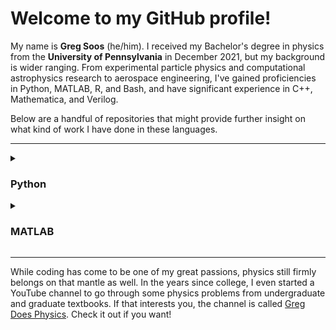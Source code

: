 <!--
**gregsoos/gregsoos** is a ✨ _special_ ✨ repository because its `README.md` (this file) appears on your GitHub profile.
-->

# Welcome to my GitHub profile!

My name is **Greg Soos** (he/him). I received my Bachelor's degree in physics from the **University of Pennsylvania** in December 2021, but my background is wider ranging. From experimental particle physics and computational astrophysics research to aerospace engineering, I've gained proficiencies in Python, MATLAB, R, and Bash, and have significant experience in C++, Mathematica, and Verilog.

Below are a handful of repositories that might provide further insight on what kind of work I have done in these languages.

---

<details>

<summary><h3> Python </h3></summary>

[An Application to Play Craps](https://github.com/gregsoos/craps-GUI)

[Code from a Python Programming course](https://github.com/gregsoos/csc-125-python-programming)
 
</details>


<details>

<summary><h3> MATLAB </h3></summary>

[Code from an Aerospace Design course](https://github.com/gregsoos/aero-215-intro-to-aerospace-design)

</details>

---

<!--
---
## Mathematica
## R
## C++
-->

While coding has come to be one of my great passions, physics still firmly belongs on that mantle as well. In the years since college, I even started a YouTube channel to go through some physics problems from undergraduate and graduate textbooks. If that interests you, the channel is called [Greg Does Physics](https://www.youtube.com/channel/UCowsP9riC0Jspn6ndGpfzqA). Check it out if you want!


 <!--     
<picture>
 <source media="(prefers-color-scheme: dark)" srcset="https://upload.wikimedia.org/wikipedia/commons/9/92/UPenn_shield_with_banner.svg">
 <source media="(prefers-color-scheme: light)" srcset="https://upload.wikimedia.org/wikipedia/commons/9/92/UPenn_shield_with_banner.svg">
 <img alt="Coat of arms of the University of Pennsylvania" src="https://upload.wikimedia.org/wikipedia/commons/9/92/UPenn_shield_with_banner.svg">
</picture>

Another way of inputting a picture is like this:
![A picture of the Cal Poly arms](https://upload.wikimedia.org/wikipedia/en/d/d9/CalPoly_Seal.svg)

<sub>1</sub> <sup>2</sup>H (Deuterium for life baby) <sub> Oh gosh it doesn't look right </sub>
Added backticks let's us do this: `git push`
Let's try referencing a file from another repository. I made a [file called `index.md`](/../../../communicate-using-markdown/blob/main/index.md/) in another GitHub skills tutorial. :+1:
\#Escaping Markdown syntax by putting a backslash first
-->
